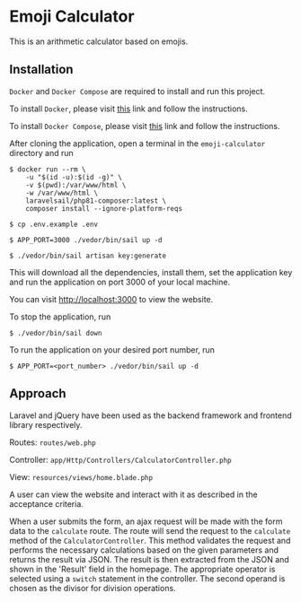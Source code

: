 # Emoji Calculator

This is an arithmetic calculator based on emojis.

## Installation

`Docker` and `Docker Compose` are required to install and run this project.

To install `Docker`, please visit [this](https://docs.docker.com/get-docker/) link and follow the instructions.

To install `Docker Compose`, please visit [this](https://docs.docker.com/compose/install/) link and follow the instructions.

After cloning the application, open a terminal in the `emoji-calculator` directory and run

```
$ docker run --rm \
    -u "$(id -u):$(id -g)" \
    -v $(pwd):/var/www/html \
    -w /var/www/html \
    laravelsail/php81-composer:latest \
    composer install --ignore-platform-reqs

$ cp .env.example .env

$ APP_PORT=3000 ./vedor/bin/sail up -d

$ ./vedor/bin/sail artisan key:generate
```

This will download all the dependencies, install them, set the application key and run the application on port 3000 of your local machine.

You can visit [http://localhost:3000](https://docs.docker.com/compose/install/) to view the website.

To stop the application, run

```
$ ./vedor/bin/sail down
```

To run the application on your desired port number, run

```
$ APP_PORT=<port_number> ./vedor/bin/sail up -d
```

## Approach

Laravel and jQuery have been used as the backend framework and frontend library respectively.

Routes: `routes/web.php`

Controller: `app/Http/Controllers/CalculatorController.php`

View: `resources/views/home.blade.php`

A user can view the website and interact with it as described in the acceptance criteria.

When a user submits the form, an ajax request will be made with the form data to the `calculate` route. The route will send the request to the `calculate` method of the `CalculatorController`. This method validates the request and performs the necessary calculations based on the given parameters and returns the result via JSON. The result is then extracted from the JSON and shown in the 'Result' field in the homepage. The appropriate operator is selected using a `switch` statement in the controller. The second operand is chosen as the divisor for division operations.
